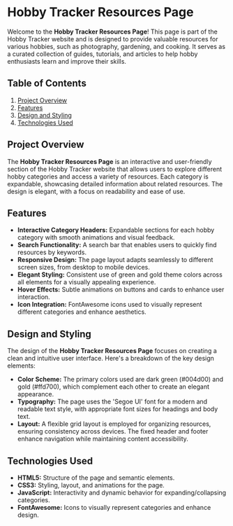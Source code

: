 # Hobby Tracker Resources Page

Welcome to the **Hobby Tracker Resources Page**! This page is part of the Hobby Tracker website and is designed to provide valuable resources for various hobbies, such as photography, gardening, and cooking. It serves as a curated collection of guides, tutorials, and articles to help hobby enthusiasts learn and improve their skills.

## Table of Contents

1. [Project Overview](#project-overview)
2. [Features](#features)
3. [Design and Styling](#design-and-styling)
4. [Technologies Used](#technologies-used)

## Project Overview

The **Hobby Tracker Resources Page** is an interactive and user-friendly section of the Hobby Tracker website that allows users to explore different hobby categories and access a variety of resources. Each category is expandable, showcasing detailed information about related resources. The design is elegant, with a focus on readability and ease of use.

## Features

- **Interactive Category Headers:** Expandable sections for each hobby category with smooth animations and visual feedback.
- **Search Functionality:** A search bar that enables users to quickly find resources by keywords.
- **Responsive Design:** The page layout adapts seamlessly to different screen sizes, from desktop to mobile devices.
- **Elegant Styling:** Consistent use of green and gold theme colors across all elements for a visually appealing experience.
- **Hover Effects:** Subtle animations on buttons and cards to enhance user interaction.
- **Icon Integration:** FontAwesome icons used to visually represent different categories and enhance aesthetics.

## Design and Styling

The design of the **Hobby Tracker Resources Page** focuses on creating a clean and intuitive user interface. Here's a breakdown of the key design elements:

- **Color Scheme:** The primary colors used are dark green (#004d00) and gold (#ffd700), which complement each other to create an elegant appearance.
- **Typography:** The page uses the 'Segoe UI' font for a modern and readable text style, with appropriate font sizes for headings and body text.
- **Layout:** A flexible grid layout is employed for organizing resources, ensuring consistency across devices. The fixed header and footer enhance navigation while maintaining content accessibility.

## Technologies Used

- **HTML5:** Structure of the page and semantic elements.
- **CSS3:** Styling, layout, and animations for the page.
- **JavaScript:** Interactivity and dynamic behavior for expanding/collapsing categories.
- **FontAwesome:** Icons to visually represent categories and enhance design.

